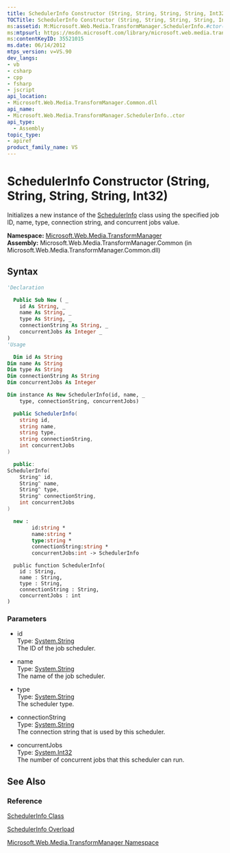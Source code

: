 ```yaml
---
title: SchedulerInfo Constructor (String, String, String, String, Int32) (Microsoft.Web.Media.TransformManager)
TOCTitle: SchedulerInfo Constructor (String, String, String, String, Int32)
ms:assetid: M:Microsoft.Web.Media.TransformManager.SchedulerInfo.#ctor(System.String,System.String,System.String,System.String,System.Int32)
ms:mtpsurl: https://msdn.microsoft.com/library/microsoft.web.media.transformmanager.schedulerinfo.schedulerinfo(v=VS.90)
ms:contentKeyID: 35521015
ms.date: 06/14/2012
mtps_version: v=VS.90
dev_langs:
- vb
- csharp
- cpp
- fsharp
- jscript
api_location:
- Microsoft.Web.Media.TransformManager.Common.dll
api_name:
- Microsoft.Web.Media.TransformManager.SchedulerInfo..ctor
api_type:
  - Assembly
topic_type:
- apiref
product_family_name: VS
---
```


# SchedulerInfo Constructor (String, String, String, String, Int32)

Initializes a new instance of the [SchedulerInfo](schedulerinfo-class-microsoft-web-media-transformmanager.md) class using the specified job ID, name, type, connection string, and concurrent jobs value.

**Namespace:**  [Microsoft.Web.Media.TransformManager](microsoft-web-media-transformmanager-namespace.md)  
**Assembly:**  Microsoft.Web.Media.TransformManager.Common (in Microsoft.Web.Media.TransformManager.Common.dll)

## Syntax

```vb
'Declaration

  Public Sub New ( _
    id As String, _
    name As String, _
    type As String, _
    connectionString As String, _
    concurrentJobs As Integer _
)
'Usage

  Dim id As String
Dim name As String
Dim type As String
Dim connectionString As String
Dim concurrentJobs As Integer

Dim instance As New SchedulerInfo(id, name, _
    type, connectionString, concurrentJobs)
```

```csharp
  public SchedulerInfo(
    string id,
    string name,
    string type,
    string connectionString,
    int concurrentJobs
)
```

```cpp
  public:
SchedulerInfo(
    String^ id,
    String^ name,
    String^ type,
    String^ connectionString,
    int concurrentJobs
)
```

``` fsharp
  new :
        id:string *
        name:string *
        type:string *
        connectionString:string *
        concurrentJobs:int -> SchedulerInfo
```

```jscript
  public function SchedulerInfo(
    id : String,
    name : String,
    type : String,
    connectionString : String,
    concurrentJobs : int
)
```

### Parameters

  - id  
    Type: [System.String](https://msdn.microsoft.com/library/s1wwdcbf)  
    The ID of the job scheduler.  

<!-- end list -->

  - name  
    Type: [System.String](https://msdn.microsoft.com/library/s1wwdcbf)  
    The name of the job scheduler.  

<!-- end list -->

  - type  
    Type: [System.String](https://msdn.microsoft.com/library/s1wwdcbf)  
    The scheduler type.  

<!-- end list -->

  - connectionString  
    Type: [System.String](https://msdn.microsoft.com/library/s1wwdcbf)  
    The connection string that is used by this scheduler.  

<!-- end list -->

  - concurrentJobs  
    Type: [System.Int32](https://msdn.microsoft.com/library/td2s409d)  
    The number of concurrent jobs that this scheduler can run.  

## See Also

### Reference

[SchedulerInfo Class](schedulerinfo-class-microsoft-web-media-transformmanager.md)

[SchedulerInfo Overload](schedulerinfo-constructor-microsoft-web-media-transformmanager.md)

[Microsoft.Web.Media.TransformManager Namespace](microsoft-web-media-transformmanager-namespace.md)
